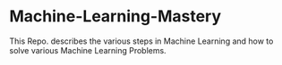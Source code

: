 # Machine-Learning-Mastery
This Repo. describes the various steps in Machine Learning and how to solve various Machine Learning Problems.

